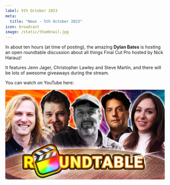 ```yaml
---
label: 5th October 2023
meta:
  title: "News - 5th October 2023"
icon: broadcast
image: /static/thumbnail.jpg
---
```


In about ten hours (at time of posting), the amazing **Dylan Bates** is hosting an open roundtable discussion about all things Final Cut Pro hosted by Nick Harauz!

It features Jenn Jager, Christopher Lawley and Steve Martin, and there will be lots of awesome giveaways during the stream.

You can watch on YouTube here:

[![](/static/youtube-roundtable.jpeg)](https://www.youtube.com/watch?v=66GYx2nPQzA)